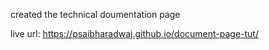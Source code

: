 created the technical doumentation page

live url: https://psaibharadwaj.github.io/document-page-tut/